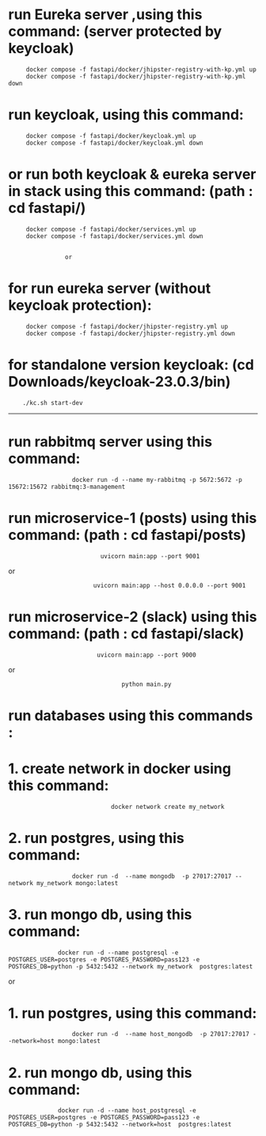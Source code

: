  
# run Eureka server ,using this command:  (server protected by keycloak)
         
         docker compose -f fastapi/docker/jhipster-registry-with-kp.yml up 
         docker compose -f fastapi/docker/jhipster-registry-with-kp.yml down 

 # run keycloak, using this command:   

         docker compose -f fastapi/docker/keycloak.yml up 
         docker compose -f fastapi/docker/keycloak.yml down      

# or run both keycloak & eureka server in stack using this command: (path : cd fastapi/)

         docker compose -f fastapi/docker/services.yml up 
         docker compose -f fastapi/docker/services.yml down 


                    or 


 # for run eureka server (without keycloak protection):     
         docker compose -f fastapi/docker/jhipster-registry.yml up 
         docker compose -f fastapi/docker/jhipster-registry.yml down 


# for standalone version keycloak: (cd Downloads/keycloak-23.0.3/bin)         
        ./kc.sh start-dev    
  

  ---------------------------------------------------------------------------

# run  rabbitmq server using this command: 

                      docker run -d --name my-rabbitmq -p 5672:5672 -p 15672:15672 rabbitmq:3-management


 # run microservice-1 (posts) using this command: (path : cd fastapi/posts)
                              uvicorn main:app --port 9001

or

                            uvicorn main:app --host 0.0.0.0 --port 9001
 
 # run microservice-2 (slack) using this command:  (path : cd fastapi/slack)

                             uvicorn main:app --port 9000

or 

                                    python main.py

# run databases using this commands :

   
   # 1. create network in docker using this command: 

                                 docker network create my_network

   # 2. run postgres, using this command:

                      docker run -d  --name mongodb  -p 27017:27017 --network my_network mongo:latest

   # 3. run mongo db, using this command:

                  docker run -d --name postgresql -e POSTGRES_USER=postgres -e POSTGRES_PASSWORD=pass123 -e POSTGRES_DB=python -p 5432:5432 --network my_network  postgres:latest




or 


   # 1. run postgres, using this command:

                      docker run -d  --name host_mongodb  -p 27017:27017 --network=host mongo:latest

   # 2. run mongo db, using this command:

                  docker run -d --name host_postgresql -e POSTGRES_USER=postgres -e POSTGRES_PASSWORD=pass123 -e POSTGRES_DB=python -p 5432:5432 --network=host  postgres:latest
